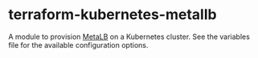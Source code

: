# terraform-kubernetes-metallb
A module to provision [MetaLB](https://metallb.universe.tf) on a Kubernetes cluster. See the variables file for the available configuration options.